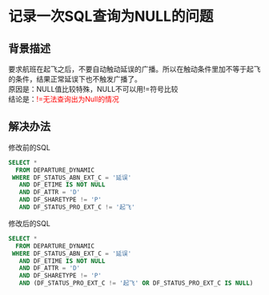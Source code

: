 # 记录一次SQL查询为NULL的问题

## 背景描述

要求航班在起飞之后，不要自动触动延误的广播。所以在触动条件里加不等于起飞的条件，结果正常延误下也不触发广播了。  
原因是：NULL值比较特殊，NULL不可以用!=符号比较  
结论是：<font color=Red>!=无法查询出为Null的情况</font>


## 解决办法

修改前的SQL
```sql
SELECT *
  FROM DEPARTURE_DYNAMIC
 WHERE DF_STATUS_ABN_EXT_C = '延误'
   AND DF_ETIME IS NOT NULL
   AND DF_ATTR = 'D'
   AND DF_SHARETYPE != 'P'
   AND DF_STATUS_PRO_EXT_C != '起飞'
```
修改后的SQL
```sql
SELECT *
  FROM DEPARTURE_DYNAMIC
 WHERE DF_STATUS_ABN_EXT_C = '延误'
   AND DF_ETIME IS NOT NULL
   AND DF_ATTR = 'D'
   AND DF_SHARETYPE != 'P'
   AND (DF_STATUS_PRO_EXT_C != '起飞' OR DF_STATUS_PRO_EXT_C IS NULL)
```
